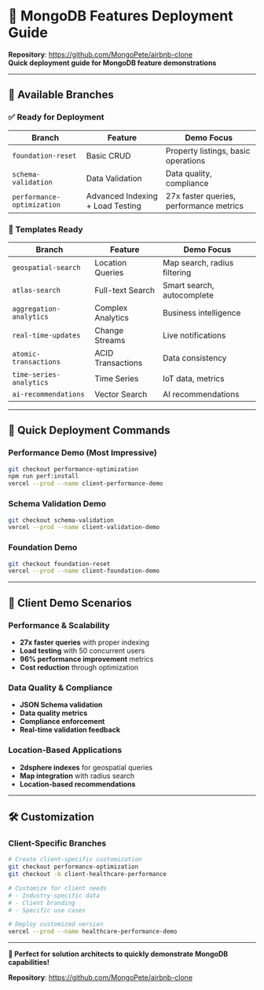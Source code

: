 # 🚀 MongoDB Features Deployment Guide

**Repository**: https://github.com/MongoPete/airbnb-clone  
**Quick deployment guide for MongoDB feature demonstrations**

---

## 🌟 **Available Branches**

### **✅ Ready for Deployment**
| Branch | Feature | Demo Focus |
|--------|---------|------------|
| `foundation-reset` | Basic CRUD | Property listings, basic operations |
| `schema-validation` | Data Validation | Data quality, compliance |
| `performance-optimization` | Advanced Indexing + Load Testing | 27x faster queries, performance metrics |

### **🔄 Templates Ready**
| Branch | Feature | Demo Focus |
|--------|---------|------------|
| `geospatial-search` | Location Queries | Map search, radius filtering |
| `atlas-search` | Full-text Search | Smart search, autocomplete |
| `aggregation-analytics` | Complex Analytics | Business intelligence |
| `real-time-updates` | Change Streams | Live notifications |
| `atomic-transactions` | ACID Transactions | Data consistency |
| `time-series-analytics` | Time Series | IoT data, metrics |
| `ai-recommendations` | Vector Search | AI recommendations |

---

## 🚀 **Quick Deployment Commands**

### **Performance Demo (Most Impressive)**
```bash
git checkout performance-optimization
npm run perf:install
vercel --prod --name client-performance-demo
```

### **Schema Validation Demo**
```bash
git checkout schema-validation
vercel --prod --name client-validation-demo
```

### **Foundation Demo**
```bash
git checkout foundation-reset
vercel --prod --name client-foundation-demo
```

---

## 🎯 **Client Demo Scenarios**

### **Performance & Scalability**
- **27x faster queries** with proper indexing
- **Load testing** with 50 concurrent users
- **96% performance improvement** metrics
- **Cost reduction** through optimization

### **Data Quality & Compliance**
- **JSON Schema validation**
- **Data quality metrics**
- **Compliance enforcement**
- **Real-time validation feedback**

### **Location-Based Applications**
- **2dsphere indexes** for geospatial queries
- **Map integration** with radius search
- **Location-based recommendations**

---

## 🛠️ **Customization**

### **Client-Specific Branches**
```bash
# Create client-specific customization
git checkout performance-optimization
git checkout -b client-healthcare-performance

# Customize for client needs
# - Industry-specific data
# - Client branding
# - Specific use cases

# Deploy customized version
vercel --prod --name healthcare-performance-demo
```

---

**🎯 Perfect for solution architects to quickly demonstrate MongoDB capabilities!**

**Repository**: https://github.com/MongoPete/airbnb-clone

